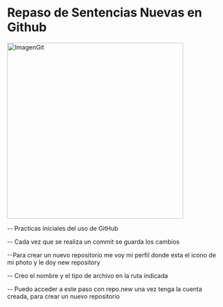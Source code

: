 <h1>Repaso de Sentencias Nuevas en Github</h1>

<img width="409" height="409" alt="ImagenGit" src="https://github.com/user-attachments/assets/e2dd0df6-9f9d-40ea-98e0-f566c2d65b31" />

-- Practicas iniciales del uso de GitHub

-- Cada vez que se realiza un commit se guarda los cambios

--Para crear un nuevo repositorio me voy mi perfil donde esta el icono de mi photo y le doy new repository

-- Creo el nombre y el tipo de archivo en la ruta indicada 

-- Puedo acceder a este paso con repo.new una vez tenga la cuenta creada, para crear un nuevo repositorio

